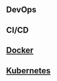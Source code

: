 ## DevOps

## CI/CD

## [Docker](./DevOps/Docker/Docker.md)

## [Kubernetes](./DevOps/K8s/K8s_Index.md)

